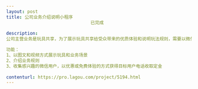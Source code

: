 ```yaml
---                
layout: post       
title: 公司业务介绍说明小程序
                                已完成
           
description: 
公司主营业务是玩具共享，为了展示玩具共享给受众带来的优质体验和说明玩法规则，需要以微信小程序的形式开发，方便在微信群中传播

功能：
1、以图文和视频方式展示玩具和业务场景
2、介绍业务规则
3、收集感兴趣的微信用户，以优惠或免费体验的方式获得目标用户电话收取定金
     
contenturl: https://pro.lagou.com/project/5194.html      
---                 
```

